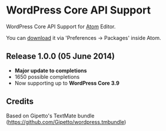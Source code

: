 # WordPress Core API Support

WordPress Core API Support for [Atom](https://atom.io/) Editor.

You can [download](https://atom.io/packages/wordpress-api) it via 'Preferences -> Packages' inside Atom.


## Release 1.0.0 (05 June 2014)

* **Major update to completions**
* 1650 possible completions
* Now supporting up to **WordPress Core 3.9**

## Credits
Based on Gipetto's TextMate bundle (https://github.com/Gipetto/wordpress.tmbundle)
